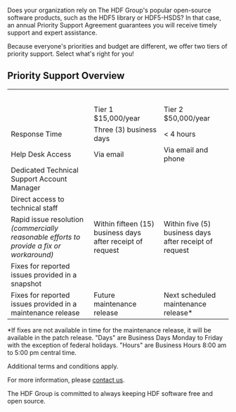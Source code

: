 Does your organization rely on The HDF Group's popular open-source software products, such as the HDF5 library or HDF5-HSDS? In that case, an annual Priority Support Agreement guarantees you will receive timely support and expert assistance. 

Because everyone's priorities and budget are different, we offer two tiers of priority support. Select what's right for you!

## Priority Support Overview

<table style="table-layout: fixed;" border="0">
<tbody>
<tr">
<td colspan="3">
<center></center><h5><HDF Software Priority Support</h5></center>
</td>
</tr>
<tr>
<td style="text-align: left; vertical-align: middle;"></td>
<td style="vertical-align: middle;">Tier 1<br>
  $15,000/year</td>
<td style="vertical-align: middle;">Tier 2<Br>$50,000/year</td>
</tr>
<tr>
<td style="text-align: left; vertical-align: middle;">Response Time</td>
<td>Three (3) business days</td>
<td>&lt; 4 hours</td>
</ter>
<tr>
<td style="text-align: left; vertical-align: middle;">Help Desk Access</td>
<td>Via email</td>
<td>Via email and phone</td>
</tr>
<tr>
<td style="text-align: left; vertical-align: middle;">Dedicated Technical Support Account Manager</td>
<td><i class="fa fa-check"></i></td>
<td><i class="fa fa-check" aria-hidden="true"></i></td>
</tr>
<tr>
<td style="text-align: left; vertical-align: middle;">Direct access to technical staff</td>
<td></td>
<td><i class="fa fa-check" aria-hidden="true"></i></td>
</tr>
<tr>
<td style="text-align: left; vertical-align: middle;">Rapid issue resolution <i>(commercially reasonable
efforts to provide a fix or workaround)</i></td>
<td>Within fifteen (15) business days
after receipt of request</td>
<td>Within five (5) business days
after receipt of request</td>
</tr>
<tr>
<td style="text-align: left; vertical-align: middle;">Fixes for reported issues provided in a snapshot</td>
<td><i class="fa fa-check" aria-hidden="true"></i></td>
<td><i class="fa fa-check" aria-hidden="true"></i></td>
</tr>
<tr>
<td style="text-align: left; vertical-align: middle;">Fixes for reported issues provided in a maintenance release</td>
<td>Future maintenance release</td>
<td>Next scheduled maintenance release*</td>
</tr>
</tbody>
</table>


*If fixes are not available in time for the maintenance release, it will be available in the patch release.
"Days" are Business Days Monday to Friday with the exception of federal holidays. "Hours" are Business Hours 8:00 am to 5:00 pm central time.

Additional terms and conditions apply.

For more information, please [contact us](mailto:info@hdfgroup.org).

The HDF Group is committed to always keeping HDF software free and open source. 

